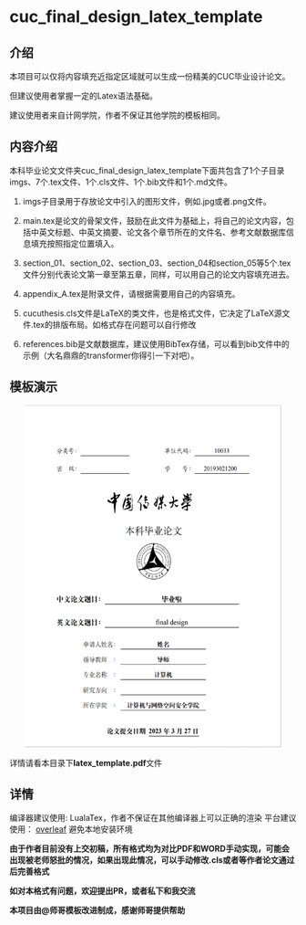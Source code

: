 # cuc_final_design_latex_template

## 介绍

本项目可以仅将内容填充近指定区域就可以生成一份精美的CUC毕业设计论文。

但建议使用者掌握一定的Latex语法基础。

建议使用者来自计网学院，作者不保证其他学院的模板相同。

 ## 内容介绍
 本科毕业论文文件夹cuc_final_design_latex_template下面共包含了1个子目录imgs、7个.tex文件、1个.cls文件、1个.bib文件和1个.md文件。

1. imgs子目录用于存放论文中引入的图形文件，例如.jpg或者.png文件。

2. main.tex是论文的骨架文件，鼓励在此文件为基础上，将自己的论文内容，包括中英文标题、中英文摘要、论文各个章节所在的文件名、参考文献数据库信息填充按照指定位置填入。
         
3. section_01、section_02、section_03、section_04和section_05等5个.tex文件分别代表论文第一章至第五章，同样，可以用自己的论文内容填充进去。
         
4. appendix_A.tex是附录文件，请根据需要用自己的内容填充。
 
5. cucuthesis.cls文件是LaTeX的类文件，也是格式文件，它决定了LaTeX源文件.tex的排版布局。如格式存在问题可以自行修改 

6. references.bib是文献数据库，建议使用BibTex存储，可以看到bib文件中的示例（大名鼎鼎的transformer你得引一下对吧）。


## 模板演示
<center>
<img width = '450' height ='600' src ="imgs/coverpage.png"/>
</center>

详情请看本目录下**latex_template.pdf**文件

## 详情

编译器建议使用: LualaTex，作者不保证在其他编译器上可以正确的渲染
平台建议使用： [overleaf](https://www.overleaf.com/) 避免本地安装环境

**由于作者目前没有上交初稿，所有格式均为对比PDF和WORD手动实现，可能会出现被老师怒批的情况，如果出现此情况，可以手动修改.cls或者等作者论文通过后完善格式**

**如对本格式有问题，欢迎提出PR，或者私下和我交流**


**本项目由@师哥模板改进制成，感谢师哥提供帮助**


